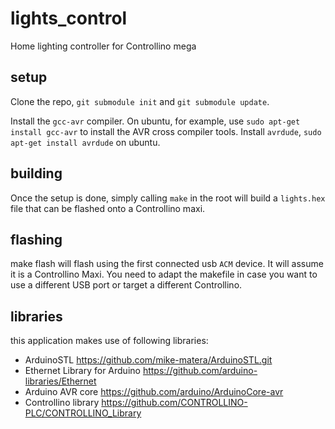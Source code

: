 # lights_control
Home lighting controller for Controllino mega

## setup
Clone the repo, `git submodule init` and `git submodule update`.

Install the `gcc-avr` compiler. On ubuntu, for example, use `sudo apt-get
install gcc-avr` to install the AVR cross compiler tools.
Install `avrdude`, `sudo apt-get install avrdude` on ubuntu.

## building
Once the setup is done, simply calling `make` in the root will build a
`lights.hex` file that can be flashed onto a Controllino maxi.

## flashing
make flash will flash using the first connected usb `ACM` device. It will assume it is a Controllino Maxi. You need to adapt the makefile in case you want to use a different USB port or target a different Controllino.

## libraries
this application makes use of following libraries:
* ArduinoSTL https://github.com/mike-matera/ArduinoSTL.git
* Ethernet Library for Arduino https://github.com/arduino-libraries/Ethernet
* Arduino AVR core https://github.com/arduino/ArduinoCore-avr
* Controllino library https://github.com/CONTROLLINO-PLC/CONTROLLINO_Library
